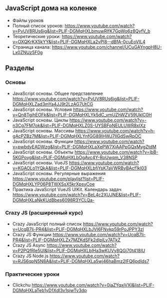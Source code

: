 ## JavaScript дома на коленке

* Файлы уроков
* Полный список уроков: https://www.youtube.com/watch?v=PvUV8RUs6ig&list=PLIF-DGMqHXLbmuwRIfK7GpWo6z8QyfV_b
* Теоретические уроки: https://www.youtube.com/watch?v=OXQKrKX5kYY&list=PLIF-DGMqHXLa2vPl8--dBfA-0cuEoVIL4
* Страница канала: https://www.youtube.com/channel/UCuGAYngpH8U-Lx0ZNUz5F0g

## Разделы

### Основы
* JavaScript основы. Общее представление https://www.youtube.com/watch?v=PvUV8RUs6ig&list=PLIF-DGMqHXLZad3mYa4JJ9t2LzAG7UtCG
* JavaScript основы. Условия https://www.youtube.com/watch?v=Qn8TgjhEOFk&list=PLIF-DGMqHXLYk5dC_vmUZhWZV59UklC0H
* JavaScript основы. Циклы https://www.youtube.com/watch?v=-n3Cg7FM7ok&list=PLIF-DGMqHXLZ0S-UYSBFpNEULUWR8xIXz
* JavaScript основы. Массивы https://www.youtube.com/watch?v=h-gAcPZBz7M&list=PLIF-DGMqHXLYnfGG89IHWJ7IlGdSwRpOC
* JavaScript основы. Функции https://www.youtube.com/watch?v=pwbdyEADWzg&list=PLIF-DGMqHXLaXePW7XiAAPpGQxMygZtdM
* JavaScript основы. Объекты https://www.youtube.com/watch?v=lbB-5KGPoyg&list=PLIF-DGMqHXLbOgAvc4Y-RoUwqm_V38NSP
* JavaScript основы. VueJS https://www.youtube.com/watch?v=KGAOLo1YQkA&list=PLIF-DGMqHXLbfiYsK7aVWRByBAcf1kl03
* JavaScript основы. Регулярные выражения https://www.youtube.com/playlist?list=PLIF-DGMqHXLYP06P8TWXSsX5krXpsyCoe
* Практика JavaScript VueJS UIKit. Календарь задач https://www.youtube.com/watch?v=BeL4c2XUJNE&list=PLIF-DGMqHXLaNkKUdBbes6098R3YCLQa-

### Crazy JS (расширенный курс)
* Crazy JavaScript полный список https://www.youtube.com/watch?v=UcqB7li-PR4&list=PLIF-DGMqHXLbJVI6FNvkp59rPoJPPY3zl
* Crazy JS Функции https://www.youtube.com/watch?v=UcqB7li-PR4&list=PLIF-DGMqHXLZx7MZKdSFk2dlplLy7ATkZ
* Crazy JS Async https://www.youtube.com/watch?v=P2PQfRIe5UI&list=PLIF-DGMqHXLblHa3wKUVy8QGj70t418IU
* Crazy JS Node.js https://www.youtube.com/watch?v=RJS6qpN5N8A&list=PLIF-DGMqHXLa5wj46haBmz2lFQ6pdIds7

### Практические уроки
* Clickchu https://www.youtube.com/watch?v=0jaZYqxiVXI&list=PLIF-DGMqHXLaTeb1yD1Xdl3v1sjwTv3dp
